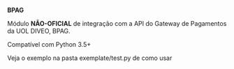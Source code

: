 **BPAG**

Módulo **NÃO-OFICIAL** de integração com a API do Gateway de Pagamentos da UOL DIVEO, BPAG.

Compatível com Python 3.5+

Veja o exemplo na pasta exemplate/test.py de como usar